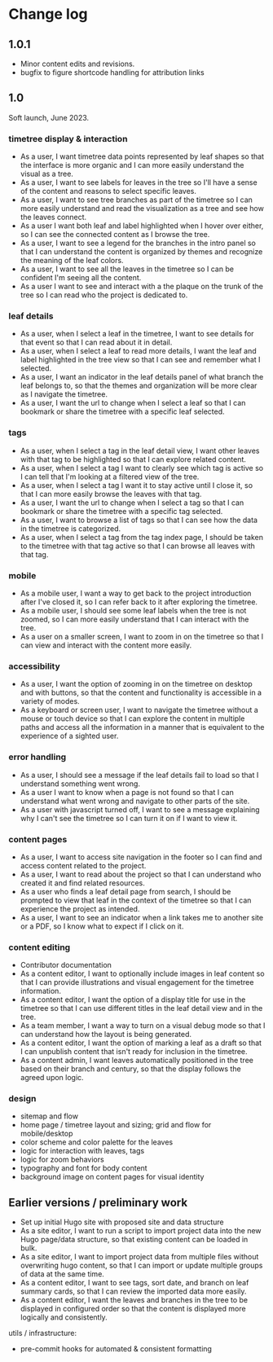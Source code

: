 # Change log

## 1.0.1

- Minor content edits and revisions.
- bugfix to figure shortcode handling for attribution links

## 1.0

Soft launch, June 2023.

### timetree display & interaction

- As a user, I want timetree data points represented by leaf shapes so that the interface is more organic and I can more easily understand the visual as a tree.
- As a user, I want to see labels for leaves in the tree so I'll have a sense of the content and reasons to select specific leaves.
- As a user, I want to see tree branches as part of the timetree so I can more easily understand and read the visualization as a tree and see how the leaves connect.
- As a user I want both leaf and label highlighted when I hover over either, so I can see the connected content as I browse the tree.
- As a user, I want to see a legend for the branches in the intro panel so that I can understand the content is organized by themes and recognize the meaning of the leaf colors.
- As a user, I want to see all the leaves in the timetree so I can be confident I'm seeing all the content.
- As a user I want to see and interact with a the plaque on the trunk of the tree so I can read who the project is dedicated to.

### leaf details

- As a user, when I select a leaf in the timetree, I want to see details for that event so that I can read about it in detail.
- As a user, when I select a leaf to read more details, I want the leaf and label highlighted in the tree view so that I can see and remember what I selected.
- As a user, I want an indicator in the leaf details panel of what branch the leaf belongs to, so that the themes and organization will be more clear as I navigate the timetree.
- As a user, I want the url to change when I select a leaf so that I can bookmark or share the timetree with a specific leaf selected.

### tags

- As a user, when I select a tag in the leaf detail view, I want other leaves with that tag to be highlighted so that I can explore related content.
- As a user, when I select a tag I want to clearly see which tag is active so I can tell that I'm looking at a filtered view of the tree.
- As a user, when I select a tag I want it to stay active until I close it, so that I can more easily browse the leaves with that tag.
- As a user, I want the url to change when I select a tag so that I can bookmark or share the timetree with a specific tag selected.
- As a user, I want to browse a list of tags so that I can see how the data in the timetree is categorized.
- As a user, when I select a tag from the tag index page, I should be taken to the timetree with that tag active so that I can browse all leaves with that tag.

### mobile

- As a mobile user, I want a way to get back to the project introduction after I've closed it, so I can refer back to it after exploring the timetree.
- As a mobile user, I should see some leaf labels when the tree is not zoomed, so I can more easily understand that I can interact with the tree.
- As a user on a smaller screen, I want to zoom in on the timetree so that I can view and interact with the content more easily.

### accessibility

- As a user, I want the option of zooming in on the timetree on desktop and with buttons, so that the content and functionality is accessible in a variety of modes.
- As a keyboard or screen user, I want to navigate the timetree without a mouse or touch device so that I can explore the content in multiple paths and access all the information in a manner that is equivalent to the experience of a sighted user.

### error handling

- As a user, I should see a message if the leaf details fail to load so that I understand something went wrong.
- As a user I want to know when a page is not found so that I can understand what went wrong and navigate to other parts of the site.
- As a user with javascript turned off, I want to see a message explaining why I can't see the timetree so I can turn it on if I want to view it.

### content pages

- As a user, I want to access site navigation in the footer so I can find and access content related to the project.
- As a user, I want to read about the project so that I can understand who created it and find related resources.
- As a user who finds a leaf detail page from search, I should be prompted to view that leaf in the context of the timetree so that I can experience the project as intended.
- As a user, I want to see an indicator when a link takes me to another site or a PDF, so I know what to expect if I click on it.

### content editing

- Contributor documentation
- As a content editor, I want to optionally include images in leaf content so that I can provide illustrations and visual engagement for the timetree information.
- As a content editor, I want the option of a display title for use in the timetree so that I can use different titles in the leaf detail view and in the tree.
- As a team member, I want a way to turn on a visual debug mode so that I can understand how the layout is being generated.
- As a content editor, I want the option of marking a leaf as a draft so that I can unpublish content that isn't ready for inclusion in the timetree.
- As a content admin, I want leaves automatically positioned in the tree based on their branch and century, so that the display follows the agreed upon logic.

### design

- sitemap and flow
- home page / timetree layout and sizing; grid and flow for mobile/desktop
- color scheme and color palette for the leaves
- logic for interaction with leaves, tags
- logic for zoom behaviors
- typography and font for body content
- background image on content pages for visual identity

## Earlier versions / preliminary work

- Set up initial Hugo site with proposed site and data structure
- As a site editor, I want to run a script to import project data into the new Hugo page/data structure, so that existing content can be loaded in bulk.
- As a site editor, I want to import project data from multiple files without overwriting hugo content, so that I can import or update multiple groups of data at the same time.
- As a content editor, I want to see tags, sort date, and branch on leaf summary cards, so that I can review the imported data more easily.
- As a content editor, I want the leaves and branches in the tree to be displayed in configured order so that the content is displayed more logically and consistently.

utils / infrastructure:

- pre-commit hooks for automated & consistent formatting
